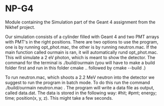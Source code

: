 # NP-G4
Module containing the Simulation part of the Geant 4 assignment from the Nikhef project. 

Our simulation consists of a cylinder filled with Geant 4 and two PMT arrays with PMT's in the right positions. There are two options to use the program,
one is by running opt_phot.mac, the other is by running neutron.mac. If the main function called ourmain is ran, it will automatically rund opt_phot.mac. This will simulate a 2 eV photon, which is meant to show the detector. The command for the terminal is ./build/ourmain (you will have to make a build folder first and run in this folder cmake .. followed by cmake --build .)

To run neutron.mac, which shoots a 2.2 MeV neutron into the detector we suggest to run the program in batch mode. To do this run the command ./build/ourmain neutron.mac . The program will write a data file as output, called data.dat. The data is stored in the following way: #hit; #pmt; energy; time; position(x, y, z). This might take a few seconds.

